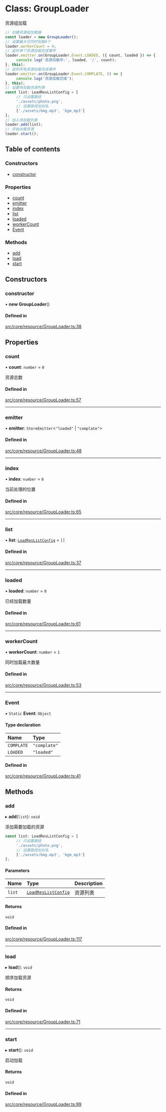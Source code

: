 # Class: GroupLoader

资源组加载
```ts
// 创建资源组加载器
const loader = new GroupLoader();
// 设置最大可同时加载4个
loader.workerCount = 4;
// 监听单个资源加载完成事件
loader.emitter.on(GroupLoader.Event.LOADED, ({ count, loaded }) => {
     console.log('资源加载中:', loaded, '/', count);
}, this);
// 监听所有资源加载完成事件
loader.emitter.on(GroupLoader.Event.COMPLATE, () => {
     console.log('资源加载完成');
}, this);
// 设置待加载资源列表
const list: LoadResListConfig = [
     // 只设置路径
     './assets/photo.png',
     // 设置路径加别名
     ['./assets/bmg.mp3', 'bgm_mp3']
];
// 加入待加载列表
loader.add(list);
// 开始加载资源
loader.start();
```

## Table of contents

### Constructors

- [constructor](GroupLoader.md#constructor)

### Properties

- [count](GroupLoader.md#count)
- [emitter](GroupLoader.md#emitter)
- [index](GroupLoader.md#index)
- [list](GroupLoader.md#list)
- [loaded](GroupLoader.md#loaded)
- [workerCount](GroupLoader.md#workercount)
- [Event](GroupLoader.md#event)

### Methods

- [add](GroupLoader.md#add)
- [load](GroupLoader.md#load)
- [start](GroupLoader.md#start)

## Constructors

### constructor

• **new GroupLoader**()

#### Defined in

[src/core/resource/GroupLoader.ts:38](https://github.com/hxg2050/hxg/blob/6aa982d/src/core/resource/GroupLoader.ts#L38)

## Properties

### count

• **count**: `number` = `0`

资源总数

#### Defined in

[src/core/resource/GroupLoader.ts:57](https://github.com/hxg2050/hxg/blob/6aa982d/src/core/resource/GroupLoader.ts#L57)

___

### emitter

• **emitter**: `StoreEmitter`<``"loaded"`` \| ``"complate"``\>

#### Defined in

[src/core/resource/GroupLoader.ts:48](https://github.com/hxg2050/hxg/blob/6aa982d/src/core/resource/GroupLoader.ts#L48)

___

### index

• **index**: `number` = `0`

当前处理的位置

#### Defined in

[src/core/resource/GroupLoader.ts:65](https://github.com/hxg2050/hxg/blob/6aa982d/src/core/resource/GroupLoader.ts#L65)

___

### list

• **list**: [`LoadResListConfig`](../modules.md#loadreslistconfig) = `[]`

#### Defined in

[src/core/resource/GroupLoader.ts:37](https://github.com/hxg2050/hxg/blob/6aa982d/src/core/resource/GroupLoader.ts#L37)

___

### loaded

• **loaded**: `number` = `0`

已经加载数量

#### Defined in

[src/core/resource/GroupLoader.ts:61](https://github.com/hxg2050/hxg/blob/6aa982d/src/core/resource/GroupLoader.ts#L61)

___

### workerCount

• **workerCount**: `number` = `1`

同时加载最大数量

#### Defined in

[src/core/resource/GroupLoader.ts:53](https://github.com/hxg2050/hxg/blob/6aa982d/src/core/resource/GroupLoader.ts#L53)

___

### Event

▪ `Static` **Event**: `Object`

#### Type declaration

| Name | Type |
| :------ | :------ |
| `COMPLATE` | ``"complate"`` |
| `LOADED` | ``"loaded"`` |

#### Defined in

[src/core/resource/GroupLoader.ts:41](https://github.com/hxg2050/hxg/blob/6aa982d/src/core/resource/GroupLoader.ts#L41)

## Methods

### add

▸ **add**(`list`): `void`

添加需要加载的资源
```ts
const list: LoadResListConfig = [
     // 只设置路径
     './assets/photo.png',
     // 设置路径加别名
     ['./assets/bmg.mp3', 'bgm_mp3']
];
```

#### Parameters

| Name | Type | Description |
| :------ | :------ | :------ |
| `list` | [`LoadResListConfig`](../modules.md#loadreslistconfig) | 资源列表 |

#### Returns

`void`

#### Defined in

[src/core/resource/GroupLoader.ts:117](https://github.com/hxg2050/hxg/blob/6aa982d/src/core/resource/GroupLoader.ts#L117)

___

### load

▸ **load**(): `void`

顺序加载资源

#### Returns

`void`

#### Defined in

[src/core/resource/GroupLoader.ts:71](https://github.com/hxg2050/hxg/blob/6aa982d/src/core/resource/GroupLoader.ts#L71)

___

### start

▸ **start**(): `void`

启动加载

#### Returns

`void`

#### Defined in

[src/core/resource/GroupLoader.ts:99](https://github.com/hxg2050/hxg/blob/6aa982d/src/core/resource/GroupLoader.ts#L99)
